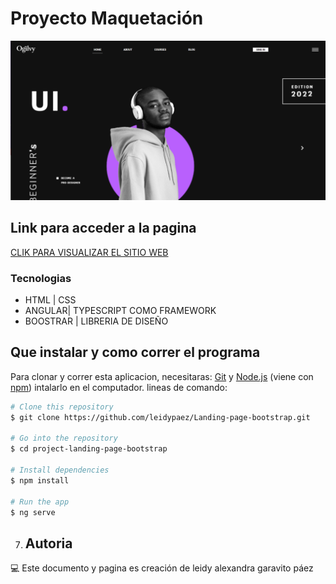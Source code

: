 # Proyecto Maquetación
![imagen_prototipo](https://github.com/leidypaez/Landing-page-bootstrap/blob/main/src/assets/img/img_readme.png)


## Link para acceder a la pagina
[CLIK PARA VISUALIZAR EL SITIO WEB](https://landing-page-ogilvy.vercel.app/)

### Tecnologias

* HTML | CSS 
* ANGULAR| TYPESCRIPT COMO FRAMEWORK
* BOOSTRAR | LIBRERIA DE DISEÑO

## Que instalar y como correr el programa
Para clonar y correr esta aplicacion, necesitaras: [Git](https://git-scm.com) y [Node.js](https://nodejs.org/en/download/) (viene con [npm](http://npmjs.com)) intalarlo en el computador. lineas de comando:

```bash
# Clone this repository
$ git clone https://github.com/leidypaez/Landing-page-bootstrap.git

# Go into the repository
$ cd project-landing-page-bootstrap

# Install dependencies
$ npm install

# Run the app
$ ng serve
```

7. ## Autoria
💻 Este documento y pagina es creación de leidy alexandra garavito páez
